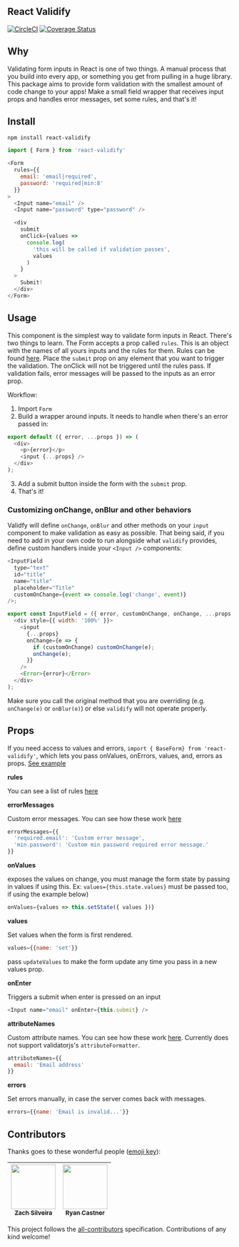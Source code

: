 ## React Validify

[![CircleCI](https://circleci.com/gh/navjobs/validify.svg?style=svg)](https://circleci.com/gh/navjobs/validify)
[![Coverage Status](https://coveralls.io/repos/github/navjobs/validify/badge.svg?branch=master)](https://coveralls.io/github/navjobs/validify?branch=master)

## Why

Validating form inputs in React is one of two things. A manual process that you build into every app, or something you get from pulling in a huge library. This package aims to provide form validation with the smallest amount of code change to your apps! Make a small field wrapper that receives input props and handles error messages, set some rules, and that's it!

## Install

```
npm install react-validify
```

```js
import { Form } from 'react-validify'

<Form
  rules={{
    email: 'email|required',
    password: 'required|min:8'
  }}
>
  <Input name="email" />
  <Input name="password" type="password" />

  <div
    submit
    onClick={values =>
      console.log(
        'this will be called if validation passes',
        values
      )
    }
  >
    Submit!
  </div>
</Form>
```

## Usage

This component is the simplest way to validate form inputs in React. There's two things to learn. The Form accepts a prop called `rules`. This is an object with the names of all yours inputs and the rules for them. Rules can be found [here](https://github.com/skaterdav85/validatorjs#available-rules). Place the `submit` prop on any element that you want to trigger the validation. The onClick will not be triggered until the rules pass. If validation fails, error messages will be passed to the inputs as an error prop.

Workflow:

1. Import `Form`
2. Build a wrapper around inputs. It needs to handle when there's an error passed in:

```js
export default ({ error, ...props }) => (
  <div>
    <p>{error}</p>
    <input {...props} />
  </div>
);
```

3. Add a submit button inside the form with the `submit` prop.
4. That's it!

### Customizing onChange, onBlur and other behaviors

Validfy will define `onChange`, `onBlur` and other methods on your `input` component to make validation as easy as possible. That being said, if you need to add in your own code to run alongside what `validify` provides, define custom handlers inside your `<Input />` components:

```js
<InputField
  type="text"
  id="title"
  name="title"
  placeholder="Title"
  customOnChange={event => console.log('change', event)}
/>;

export const InputField = ({ error, customOnChange, onChange, ...props }) => (
  <div style={{ width: '100%' }}>
    <input
      {...props}
      onChange={e => {
        if (customOnChange) customOnChange(e);
        onChange(e);
      }}
    />
    <Error>{error}</Error>
  </div>
);
```

Make sure you call the original method that you are overriding (e.g. `onChange(e)` or `onBlur(e)`) or else `validify` will not operate properly.

## Props

If you need access to values and errors, `import { BaseForm} from 'react-validify'`, which lets you pass onValues, onErrors, values, and, errors as props. [See example](/src/form.js)

**rules**

You can see a list of rules [here](https://github.com/skaterdav85/validatorjs#available-rules)

**errorMessages**

Custom error messages. You can see how these work [here](https://github.com/skaterdav85/validatorjs#custom-error-messages)

```js
errorMessages={{
  'required.email': 'Custom error message',
  'min.password': 'Custom min password required error message.'
}}
```

**onValues**

exposes the values on change, you must manage the form state by passing in values if using this. Ex: `values={this.state.values}` must be passed too, if using the example below)

```js
onValues={values => this.setState({ values })}
```

**values**

Set values when the form is first rendered.

```js
values={{name: 'set'}}
```

pass `updateValues` to make the form update any time you pass in a new values prop.

**onEnter**

Triggers a submit when enter is pressed on an input

```js
<Input name="email" onEnter={this.submit} />
```

**attributeNames**

Custom attribute names. You can see how these work [here](https://github.com/skaterdav85/validatorjs#custom-attribute-names). Currently does not support validatorjs's `attributeFormatter`.

```js
attributeNames={{
  email: 'Email address'
}}
```

**errors**

Set errors manually, in case the server comes back with messages.

```js
errors={{name: 'Email is invalid...'}}
```

## Contributors

Thanks goes to these wonderful people ([emoji key](https://github.com/kentcdodds/all-contributors#emoji-key)):

<!-- ALL-CONTRIBUTORS-LIST:START - Do not remove or modify this section -->

| [<img src="https://avatars0.githubusercontent.com/u/449136?v=4" width="100px;"/><br /><sub>Zach Silveira</sub>](https://zach.codes)<br /> | [<img src="https://avatars1.githubusercontent.com/u/2430381?v=4" width="100px;"/><br /><sub>Ryan Castner</sub>](http://audiolion.github.io)<br /> |
| :---------------------------------------------------------------------------------------------------------------------------------------: | :-----------------------------------------------------------------------------------------------------------------------------------------------: |


<!-- ALL-CONTRIBUTORS-LIST:END -->

This project follows the [all-contributors](https://github.com/kentcdodds/all-contributors) specification. Contributions of any kind welcome!
